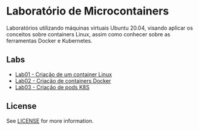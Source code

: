 # Laboratório de Microcontainers
Laboratórios utilizando máquinas virtuais Ubuntu 20.04, visando aplicar os conceitos sobre containers Linux, assim como conhecer sobre as ferramentas Docker e Kubernetes.

## Labs
- [Lab01 - Criação de um container Linux](lab02/README.md)
- [Lab02 - Criação de containers Docker](lab03/README.md)
- [Lab03 - Criação de pods K8S](lab04/README.md)

## License
See [LICENSE](LICENSE) for more information.
